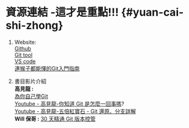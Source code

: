 # 資源連結 -**這才是重點!!!** {#yuan-cai-shi-zhong}

1. Website:  
   ​[Github](https://github.com/)  
   ​[Git tool](https://git-scm.com/)  
   ​[VS code](https://code.visualstudio.com/)  
   [連猴子都能懂的Git入門指南](https://backlog.com/git-tutorial/tw/)​

1. 書目影片介紹  
   **高見龍 :**    
   [為你自己學Git](https://gitbook.tw/)  
   [Youtube - 高見龍-你知道 Git 是怎麼一回事嗎](https://www.youtube.com/watch?v=LgTf7m5B0xA&list=PL74O7cV12e9M9T3csyEbn_kwE4Wkaqwwu&t=0s&index=2)?  
   [Youtube - 高見龍-五倍紅寶石 - Git 還原、分支詳解](https://www.youtube.com/watch?v=NxoexgNOvgQ&list=PL74O7cV12e9M9T3csyEbn_kwE4Wkaqwwu&t=2068s&index=3)  
   **Will 保哥 :**
   [30 天精通 Git 版本控管](https://github.com/doggy8088/Learn-Git-in-30-days)​



